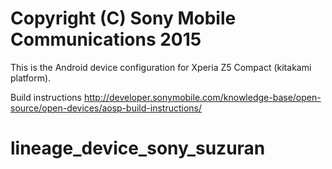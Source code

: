Copyright (C) Sony Mobile Communications 2015
=============================================

This is the Android device configuration for Xperia Z5 Compact (kitakami platform).

Build instructions
http://developer.sonymobile.com/knowledge-base/open-source/open-devices/aosp-build-instructions/
# lineage_device_sony_suzuran
